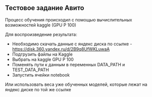 ## Тестовое задание Авито

Процесс обучения происходил с помощью вычислительных возможностей kaggle (GPU P 100)

Для воспроизведение результата:

* Необходимо скачать данные с яндекс диска по ссылке - https://disk.360.yandex.ru/d/2B9q8UfWKLuwaA
* Подгрузить файлы на Kaggle
* Выбрать на kaggle GPU P 100
* Поменять пути к данным в переменных DATA_PATH и TEST_DATA_PATH
* Запустить ячейки notebook

Или использовать веса уже обученных моделей, которые лежат на яндекс диске по той же ссылке